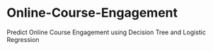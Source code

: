 # Online-Course-Engagement
Predict Online Course Engagement using Decision Tree and Logistic Regression
